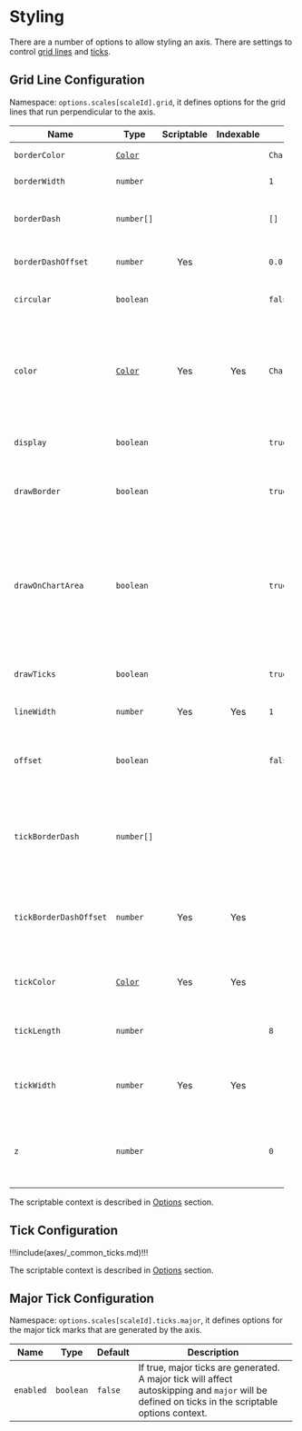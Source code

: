 Styling
=======

There are a number of options to allow styling an axis. There are settings to control [grid lines](#grid-line-configuration) and [ticks](#tick-configuration).

Grid Line Configuration
-----------------------

Namespace: `options.scales[scaleId].grid`, it defines options for the grid lines that run perpendicular to the axis.

<table style="width:96%;"><colgroup><col style="width: 8%" /><col style="width: 12%" /><col style="width: 3%" /><col style="width: 3%" /><col style="width: 10%" /><col style="width: 60%" /></colgroup><thead><tr class="header"><th>Name</th><th>Type</th><th style="text-align: center;">Scriptable</th><th style="text-align: center;">Indexable</th><th>Default</th><th>Description</th></tr></thead><tbody><tr class="odd"><td><code>borderColor</code></td><td><a href="../general/colors.md"><code>Color</code></a></td><td style="text-align: center;"></td><td style="text-align: center;"></td><td><code>Chart.defaults.borderColor</code></td><td>The color of the border line.</td></tr><tr class="even"><td><code>borderWidth</code></td><td><code>number</code></td><td style="text-align: center;"></td><td style="text-align: center;"></td><td><code>1</code></td><td>The width of the border line.</td></tr><tr class="odd"><td><code>borderDash</code></td><td><code>number[]</code></td><td style="text-align: center;"></td><td style="text-align: center;"></td><td><code>[]</code></td><td>Length and spacing of dashes on grid lines. See <a href="https://developer.mozilla.org/en-US/docs/Web/API/CanvasRenderingContext2D/setLineDash">MDN</a>.</td></tr><tr class="even"><td><code>borderDashOffset</code></td><td><code>number</code></td><td style="text-align: center;">Yes</td><td style="text-align: center;"></td><td><code>0.0</code></td><td>Offset for line dashes. See <a href="https://developer.mozilla.org/en-US/docs/Web/API/CanvasRenderingContext2D/lineDashOffset">MDN</a>.</td></tr><tr class="odd"><td><code>circular</code></td><td><code>boolean</code></td><td style="text-align: center;"></td><td style="text-align: center;"></td><td><code>false</code></td><td>If true, gridlines are circular (on radar chart only).</td></tr><tr class="even"><td><code>color</code></td><td><a href="../general/colors.md"><code>Color</code></a></td><td style="text-align: center;">Yes</td><td style="text-align: center;">Yes</td><td><code>Chart.defaults.borderColor</code></td><td>The color of the grid lines. If specified as an array, the first color applies to the first grid line, the second to the second grid line, and so on.</td></tr><tr class="odd"><td><code>display</code></td><td><code>boolean</code></td><td style="text-align: center;"></td><td style="text-align: center;"></td><td><code>true</code></td><td>If false, do not display grid lines for this axis.</td></tr><tr class="even"><td><code>drawBorder</code></td><td><code>boolean</code></td><td style="text-align: center;"></td><td style="text-align: center;"></td><td><code>true</code></td><td>If true, draw a border at the edge between the axis and the chart area.</td></tr><tr class="odd"><td><code>drawOnChartArea</code></td><td><code>boolean</code></td><td style="text-align: center;"></td><td style="text-align: center;"></td><td><code>true</code></td><td>If true, draw lines on the chart area inside the axis lines. This is useful when there are multiple axes and you need to control which grid lines are drawn.</td></tr><tr class="even"><td><code>drawTicks</code></td><td><code>boolean</code></td><td style="text-align: center;"></td><td style="text-align: center;"></td><td><code>true</code></td><td>If true, draw lines beside the ticks in the axis area beside the chart.</td></tr><tr class="odd"><td><code>lineWidth</code></td><td><code>number</code></td><td style="text-align: center;">Yes</td><td style="text-align: center;">Yes</td><td><code>1</code></td><td>Stroke width of grid lines.</td></tr><tr class="even"><td><code>offset</code></td><td><code>boolean</code></td><td style="text-align: center;"></td><td style="text-align: center;"></td><td><code>false</code></td><td>If true, grid lines will be shifted to be between labels. This is set to <code>true</code> for a bar chart by default.</td></tr><tr class="odd"><td><code>tickBorderDash</code></td><td><code>number[]</code></td><td style="text-align: center;"></td><td style="text-align: center;"></td><td></td><td>Length and spacing of the tick mark line. If not set, defaults to the grid line <code>borderDash</code> value.</td></tr><tr class="even"><td><code>tickBorderDashOffset</code></td><td><code>number</code></td><td style="text-align: center;">Yes</td><td style="text-align: center;">Yes</td><td></td><td>Offset for the line dash of the tick mark. If unset, defaults to the grid line <code>borderDashOffset</code> value</td></tr><tr class="odd"><td><code>tickColor</code></td><td><a href="../general/colors.md"><code>Color</code></a></td><td style="text-align: center;">Yes</td><td style="text-align: center;">Yes</td><td></td><td>Color of the tick line. If unset, defaults to the grid line color.</td></tr><tr class="even"><td><code>tickLength</code></td><td><code>number</code></td><td style="text-align: center;"></td><td style="text-align: center;"></td><td><code>8</code></td><td>Length in pixels that the grid lines will draw into the axis area.</td></tr><tr class="odd"><td><code>tickWidth</code></td><td><code>number</code></td><td style="text-align: center;">Yes</td><td style="text-align: center;">Yes</td><td></td><td>Width of the tick mark in pixels. If unset, defaults to the grid line width.</td></tr><tr class="even"><td><code>z</code></td><td><code>number</code></td><td style="text-align: center;"></td><td style="text-align: center;"></td><td><code>0</code></td><td>z-index of gridline layer. Values &lt;= 0 are drawn under datasets, &gt; 0 on top.</td></tr></tbody></table>

The scriptable context is described in [Options](../general/options.md#tick) section.

Tick Configuration
------------------

!!!include(axes/\_common\_ticks.md)!!!

The scriptable context is described in [Options](../general/options.md#tick) section.

Major Tick Configuration
------------------------

Namespace: `options.scales[scaleId].ticks.major`, it defines options for the major tick marks that are generated by the axis.

<table style="width:99%;"><colgroup><col style="width: 5%" /><col style="width: 5%" /><col style="width: 4%" /><col style="width: 85%" /></colgroup><thead><tr class="header"><th>Name</th><th>Type</th><th>Default</th><th>Description</th></tr></thead><tbody><tr class="odd"><td><code>enabled</code></td><td><code>boolean</code></td><td><code>false</code></td><td>If true, major ticks are generated. A major tick will affect autoskipping and <code>major</code> will be defined on ticks in the scriptable options context.</td></tr></tbody></table>
